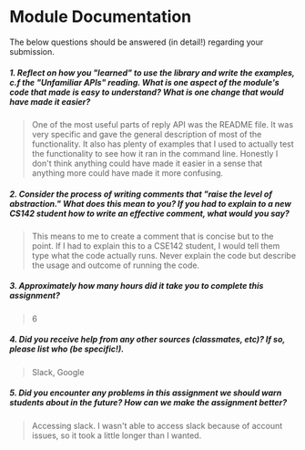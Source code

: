 # Module Documentation

The below questions should be answered (in detail!) regarding your submission.

##### 1. Reflect on how you "learned" to use the library and write the examples, c.f the "Unfamiliar APIs" reading. What is one aspect of the module's code that made is easy to understand? What is one change that would have made it easier?
> One of the most useful parts of reply API was the README file. It was very specific and gave the general description of most of the functionality.
> It also has plenty of examples that I used to actually test the functionality to see how it ran in the command line.
> Honestly I don't think anything could have made it easier in a sense that anything more could have made it more confusing.


##### 2. Consider the process of writing comments that "raise the level of abstraction." What does this mean to you? If you had to explain to a new CS142 student how to write an effective comment, what would you say? #####
> This means to me to create a comment that is concise but to the point. If I had to explain this to a CSE142 student, I would tell them type what the code actually runs. Never explain the code but describe the usage and outcome of running the code.


##### 3. Approximately how many hours did it take you to complete this assignment? #####
> 6


##### 4. Did you receive help from any other sources (classmates, etc)? If so, please list who (be specific!). #####
> Slack, Google


##### 5. Did you encounter any problems in this assignment we should warn students about in the future? How can we make the assignment better? #####
> Accessing slack. I wasn't able to access slack because of account issues, so it took a little longer than I wanted.
